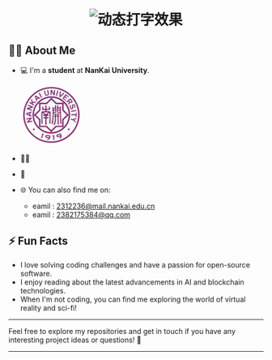 <div align="center">
  <h1> 
    <img src="https://readme-typing-svg.demolab.com?font=Fira+Code&weight=600&size=30&duration=4000&pause=1000&color=43D9AD&center=true&vCenter=true&width=435&lines=Hi👋  I'm LoveGump;print+%22Hello+World%22;Welcome to my GitHub profile!🚀;" alt="动态打字效果" />
    
  </h1>
</div>


## 🧑‍💻 About Me

- 💻 I'm a **student** at **NanKai University**.

  <img src="https://github.com/LoveGump/LoveGump/blob/main/%E6%A0%A1%E5%BE%BD1.png" alt="nankai-3d" style="height: 120px; border-radius: 50%;" loading="lazy"/>
- 🧑‍🔬 
- 🔭 
- 🌐 You can also find me on:
  - eamil : 2312236@mail.nankai.edu.cn
  - eamil : 2382175384@qq.com

## ⚡ Fun Facts

- I love solving coding challenges and have a passion for open-source software.
- I enjoy reading about the latest advancements in AI and blockchain technologies.
- When I'm not coding, you can find me exploring the world of virtual reality and sci-fi!

---

Feel free to explore my repositories and get in touch if you have any interesting project ideas or questions! 👾

---
